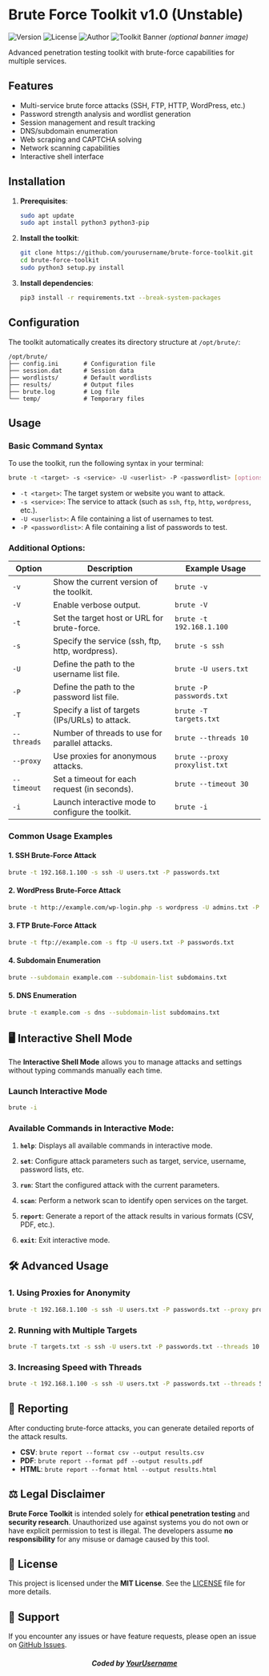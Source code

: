 # Brute Force Toolkit v1.0 (Unstable)

![Version](https://img.shields.io/badge/Version-1.0-blue)
![License](https://img.shields.io/badge/License-MIT-green)
![Author](https://img.shields.io/badge/Author-MIDØ-orange)
![Toolkit Banner](https://example.com/banner.png) *(optional banner image)*

Advanced penetration testing toolkit with brute-force capabilities for multiple services.

## Features

- Multi-service brute force attacks (SSH, FTP, HTTP, WordPress, etc.)
- Password strength analysis and wordlist generation
- Session management and result tracking
- DNS/subdomain enumeration
- Web scraping and CAPTCHA solving
- Network scanning capabilities
- Interactive shell interface

## Installation

1. **Prerequisites**:
   ```bash
   sudo apt update
   sudo apt install python3 python3-pip
   ```

2. **Install the toolkit**:
   ```bash
   git clone https://github.com/yourusername/brute-force-toolkit.git
   cd brute-force-toolkit
   sudo python3 setup.py install
   ```

3. **Install dependencies**:
   ```bash
   pip3 install -r requirements.txt --break-system-packages
   ```

## Configuration

The toolkit automatically creates its directory structure at `/opt/brute/`:

```
/opt/brute/
├── config.ini       # Configuration file
├── session.dat      # Session data
├── wordlists/       # Default wordlists
├── results/         # Output files
├── brute.log        # Log file
└── temp/            # Temporary files
```

## Usage

### Basic Command Syntax

To use the toolkit, run the following syntax in your terminal:

```bash
brute -t <target> -s <service> -U <userlist> -P <passwordlist> [options]
```

- `-t <target>`: The target system or website you want to attack.
- `-s <service>`: The service to attack (such as `ssh`, `ftp`, `http`, `wordpress`, etc.).
- `-U <userlist>`: A file containing a list of usernames to test.
- `-P <passwordlist>`: A file containing a list of passwords to test.

### Additional Options:

| Option        | Description                                    | Example Usage                                         |
|---------------|------------------------------------------------|-------------------------------------------------------|
| `-v`          | Show the current version of the toolkit.      | `brute -v`                                            |
| `-V`          | Enable verbose output.                        | `brute -V`                                            |
| `-t`          | Set the target host or URL for brute-force.    | `brute -t 192.168.1.100`                              |
| `-s`          | Specify the service (ssh, ftp, http, wordpress). | `brute -s ssh`                                        |
| `-U`          | Define the path to the username list file.     | `brute -U users.txt`                                  |
| `-P`          | Define the path to the password list file.     | `brute -P passwords.txt`                              |
| `-T`          | Specify a list of targets (IPs/URLs) to attack. | `brute -T targets.txt`                                |
| `--threads`   | Number of threads to use for parallel attacks.  | `brute --threads 10`                                  |
| `--proxy`     | Use proxies for anonymous attacks.             | `brute --proxy proxylist.txt`                         |
| `--timeout`   | Set a timeout for each request (in seconds).    | `brute --timeout 30`                                  |
| `-i`          | Launch interactive mode to configure the toolkit. | `brute -i`                                            |

### Common Usage Examples

#### 1. **SSH Brute-Force Attack**
```bash
brute -t 192.168.1.100 -s ssh -U users.txt -P passwords.txt
```

#### 2. **WordPress Brute-Force Attack**
```bash
brute -t http://example.com/wp-login.php -s wordpress -U admins.txt -P rockyou.txt
```

#### 3. **FTP Brute-Force Attack**
```bash
brute -t ftp://example.com -s ftp -U users.txt -P passwords.txt
```

#### 4. **Subdomain Enumeration**
```bash
brute --subdomain example.com --subdomain-list subdomains.txt
```

#### 5. **DNS Enumeration**
```bash
brute -t example.com -s dns --subdomain-list subdomains.txt
```

## 🖥 Interactive Shell Mode

The **Interactive Shell Mode** allows you to manage attacks and settings without typing commands manually each time.

### Launch Interactive Mode

```bash
brute -i
```

### Available Commands in Interactive Mode:

1. **`help`**: Displays all available commands in interactive mode.
   
2. **`set`**: Configure attack parameters such as target, service, username, password lists, etc.
   
3. **`run`**: Start the configured attack with the current parameters.
   
4. **`scan`**: Perform a network scan to identify open services on the target.
   
5. **`report`**: Generate a report of the attack results in various formats (CSV, PDF, etc.).
   
6. **`exit`**: Exit interactive mode.

## 🛠 Advanced Usage

### 1. **Using Proxies for Anonymity**
```bash
brute -t 192.168.1.100 -s ssh -U users.txt -P passwords.txt --proxy proxylist.txt
```

### 2. **Running with Multiple Targets**
```bash
brute -T targets.txt -s ssh -U users.txt -P passwords.txt --threads 10
```

### 3. **Increasing Speed with Threads**
```bash
brute -t 192.168.1.100 -s ssh -U users.txt -P passwords.txt --threads 50
```

## 📝 Reporting

After conducting brute-force attacks, you can generate detailed reports of the attack results.

- **CSV**: `brute report --format csv --output results.csv`
- **PDF**: `brute report --format pdf --output results.pdf`
- **HTML**: `brute report --format html --output results.html`

## ⚖️ Legal Disclaimer

**Brute Force Toolkit** is intended solely for **ethical penetration testing** and **security research**. Unauthorized use against systems you do not own or have explicit permission to test is illegal. The developers assume **no responsibility** for any misuse or damage caused by this tool.

## 📝 License

This project is licensed under the **MIT License**. See the [LICENSE](LICENSE) file for more details.

## 🤝 Support

If you encounter any issues or have feature requests, please open an issue on [GitHub Issues](https://github.com/yourusername/brute-force-toolkit/issues).

#### *<p align="center"> Coded by <a href="https://github.com/yourusername">YourUsername</a> </p>*
